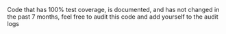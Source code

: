 Code that has 100% test coverage, is documented, and has not changed in the past 7 months, feel free to audit this code and add yourself to the audit logs
